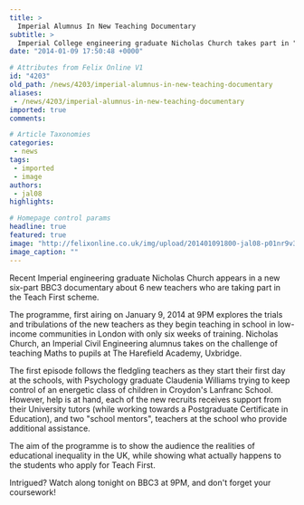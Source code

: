 ```yaml
---
title: >
  Imperial Alumnus In New Teaching Documentary
subtitle: >
  Imperial College engineering graduate Nicholas Church takes part in "Tough Young Teachers" on BBC3.
date: "2014-01-09 17:50:48 +0000"

# Attributes from Felix Online V1
id: "4203"
old_path: /news/4203/imperial-alumnus-in-new-teaching-documentary
aliases:
 - /news/4203/imperial-alumnus-in-new-teaching-documentary
imported: true
comments:

# Article Taxonomies
categories:
 - news
tags:
 - imported
 - image
authors:
 - jal08
highlights:

# Homepage control params
headline: true
featured: true
image: "http://felixonline.co.uk/img/upload/201401091800-jal08-p01nr9v3.jpg"
image_caption: ""
---
```


Recent Imperial engineering graduate Nicholas Church appears in a new six-part BBC3 documentary about 6 new teachers who are taking part in the Teach First scheme.

The programme, first airing on January 9, 2014 at 9PM explores the trials and tribulations of the new teachers as they begin teaching in school in low-income communities in London with only six weeks of training. Nicholas Church, an Imperial Civil Engineering alumnus takes on the challenge of teaching Maths to pupils at The Harefield Academy, Uxbridge.

The first episode follows the fledgling teachers as they start their first day at the schools, with Psychology graduate Claudenia Williams trying to keep control of an energetic class of children in Croydon's Lanfranc School. However, help is at hand, each of the new recruits receives support from their University tutors (while working towards a Postgraduate Certificate in Education), and two "school mentors", teachers at the school who provide additional assistance.

The aim of the programme is to show the audience the realities of educational inequality in the UK, while showing what actually happens to the students who apply for Teach First.

Intrigued? Watch along tonight on BBC3 at 9PM, and don't forget your coursework!
